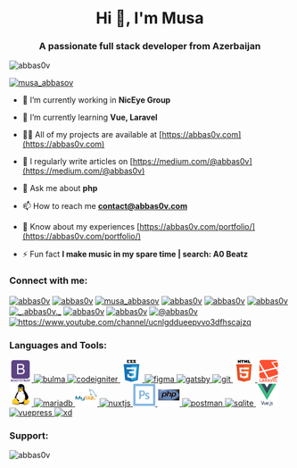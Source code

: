 <h1 align="center">Hi 👋, I'm Musa</h1>
<h3 align="center">A passionate full stack developer from Azerbaijan</h3>

<p align="left"> <img src="https://komarev.com/ghpvc/?username=abbas0v&label=Profile%20views&color=0e75b6&style=flat" alt="abbas0v" /> </p>

<p align="left"> <a href="https://twitter.com/musa_abbasov" target="blank"><img src="https://img.shields.io/twitter/follow/musa_abbasov?logo=twitter&style=for-the-badge" alt="musa_abbasov" /></a> </p>

- 🔭 I’m currently working in **NicEye Group**

- 🌱 I’m currently learning **Vue, Laravel**

- 👨‍💻 All of my projects are available at [https://abbas0v.com](https://abbas0v.com)

- 📝 I regularly write articles on [https://medium.com/@abbas0v](https://medium.com/@abbas0v)

- 💬 Ask me about **php**

- 📫 How to reach me **contact@abbas0v.com**

- 📄 Know about my experiences [https://abbas0v.com/portfolio/](https://abbas0v.com/portfolio/)

- ⚡ Fun fact **I make music in my spare time | search: A0 Beatz**

<h3 align="left">Connect with me:</h3>
<p align="left">
<a href="https://codepen.io/abbas0v" target="blank"><img align="center" src="https://raw.githubusercontent.com/rahuldkjain/github-profile-readme-generator/master/src/images/icons/Social/codepen.svg" alt="abbas0v" height="30" width="40" /></a>
<a href="https://dev.to/abbas0v" target="blank"><img align="center" src="https://cdn.jsdelivr.net/npm/simple-icons@3.0.1/icons/dev-dot-to.svg" alt="abbas0v" height="30" width="40" /></a>
<a href="https://twitter.com/musa_abbasov" target="blank"><img align="center" src="https://raw.githubusercontent.com/rahuldkjain/github-profile-readme-generator/master/src/images/icons/Social/twitter.svg" alt="musa_abbasov" height="30" width="40" /></a>
<a href="https://linkedin.com/in/abbas0v" target="blank"><img align="center" src="https://raw.githubusercontent.com/rahuldkjain/github-profile-readme-generator/master/src/images/icons/Social/linked-in-alt.svg" alt="abbas0v" height="30" width="40" /></a>
<a href="https://stackoverflow.com/users/abbas0v" target="blank"><img align="center" src="https://raw.githubusercontent.com/rahuldkjain/github-profile-readme-generator/master/src/images/icons/Social/stack-overflow.svg" alt="abbas0v" height="30" width="40" /></a>
<a href="https://fb.com/abbas0v" target="blank"><img align="center" src="https://raw.githubusercontent.com/rahuldkjain/github-profile-readme-generator/master/src/images/icons/Social/facebook.svg" alt="abbas0v" height="30" width="40" /></a>
<a href="https://instagram.com/_.abbas0v._" target="blank"><img align="center" src="https://raw.githubusercontent.com/rahuldkjain/github-profile-readme-generator/master/src/images/icons/Social/instagram.svg" alt="_.abbas0v._" height="30" width="40" /></a>
<a href="https://dribbble.com/abbas0v" target="blank"><img align="center" src="https://raw.githubusercontent.com/rahuldkjain/github-profile-readme-generator/master/src/images/icons/Social/dribbble.svg" alt="abbas0v" height="30" width="40" /></a>
<a href="https://www.behance.net/abbas0v" target="blank"><img align="center" src="https://raw.githubusercontent.com/rahuldkjain/github-profile-readme-generator/master/src/images/icons/Social/behance.svg" alt="abbas0v" height="30" width="40" /></a>
<a href="https://medium.com/@abbas0v" target="blank"><img align="center" src="https://raw.githubusercontent.com/rahuldkjain/github-profile-readme-generator/master/src/images/icons/Social/medium.svg" alt="@abbas0v" height="30" width="40" /></a>
<a href="https://www.youtube.com/c/ucnlgddueepvvo3dfhscajzq" target="blank"><img align="center" src="https://raw.githubusercontent.com/rahuldkjain/github-profile-readme-generator/master/src/images/icons/Social/youtube.svg" alt="https://www.youtube.com/channel/ucnlgddueepvvo3dfhscajzq" height="30" width="40" /></a>
</p>

<h3 align="left">Languages and Tools:</h3>
<p align="left"> <a href="https://getbootstrap.com" target="_blank"> <img src="https://raw.githubusercontent.com/devicons/devicon/master/icons/bootstrap/bootstrap-plain-wordmark.svg" alt="bootstrap" width="40" height="40"/> </a> <a href="https://bulma.io/" target="_blank"> <img src="https://raw.githubusercontent.com/gilbarbara/logos/804dc257b59e144eaca5bc6ffd16949752c6f789/logos/bulma.svg" alt="bulma" width="40" height="40"/> </a> <a href="https://codeigniter.com" target="_blank"> <img src="https://cdn.worldvectorlogo.com/logos/codeigniter.svg" alt="codeigniter" width="40" height="40"/> </a> <a href="https://www.w3schools.com/css/" target="_blank"> <img src="https://raw.githubusercontent.com/devicons/devicon/master/icons/css3/css3-original-wordmark.svg" alt="css3" width="40" height="40"/> </a> <a href="https://www.figma.com/" target="_blank"> <img src="https://www.vectorlogo.zone/logos/figma/figma-icon.svg" alt="figma" width="40" height="40"/> </a> <a href="https://www.gatsbyjs.com/" target="_blank"> <img src="https://www.vectorlogo.zone/logos/gatsbyjs/gatsbyjs-icon.svg" alt="gatsby" width="40" height="40"/> </a> <a href="https://git-scm.com/" target="_blank"> <img src="https://www.vectorlogo.zone/logos/git-scm/git-scm-icon.svg" alt="git" width="40" height="40"/> </a> <a href="https://www.w3.org/html/" target="_blank"> <img src="https://raw.githubusercontent.com/devicons/devicon/master/icons/html5/html5-original-wordmark.svg" alt="html5" width="40" height="40"/> </a> <a href="https://laravel.com/" target="_blank"> <img src="https://raw.githubusercontent.com/devicons/devicon/master/icons/laravel/laravel-plain-wordmark.svg" alt="laravel" width="40" height="40"/> </a> <a href="https://www.linux.org/" target="_blank"> <img src="https://raw.githubusercontent.com/devicons/devicon/master/icons/linux/linux-original.svg" alt="linux" width="40" height="40"/> </a> <a href="https://mariadb.org/" target="_blank"> <img src="https://www.vectorlogo.zone/logos/mariadb/mariadb-icon.svg" alt="mariadb" width="40" height="40"/> </a> <a href="https://www.mysql.com/" target="_blank"> <img src="https://raw.githubusercontent.com/devicons/devicon/master/icons/mysql/mysql-original-wordmark.svg" alt="mysql" width="40" height="40"/> </a> <a href="https://nuxtjs.org/" target="_blank"> <img src="https://www.vectorlogo.zone/logos/nuxtjs/nuxtjs-icon.svg" alt="nuxtjs" width="40" height="40"/> </a> <a href="https://www.photoshop.com/en" target="_blank"> <img src="https://raw.githubusercontent.com/devicons/devicon/master/icons/photoshop/photoshop-line.svg" alt="photoshop" width="40" height="40"/> </a> <a href="https://www.php.net" target="_blank"> <img src="https://raw.githubusercontent.com/devicons/devicon/master/icons/php/php-original.svg" alt="php" width="40" height="40"/> </a> <a href="https://postman.com" target="_blank"> <img src="https://www.vectorlogo.zone/logos/getpostman/getpostman-icon.svg" alt="postman" width="40" height="40"/> </a> <a href="https://www.sqlite.org/" target="_blank"> <img src="https://www.vectorlogo.zone/logos/sqlite/sqlite-icon.svg" alt="sqlite" width="40" height="40"/> </a> <a href="https://vuejs.org/" target="_blank"> <img src="https://raw.githubusercontent.com/devicons/devicon/master/icons/vuejs/vuejs-original-wordmark.svg" alt="vuejs" width="40" height="40"/> </a> <a href="https://vuepress.vuejs.org/" target="_blank"> <img src="https://raw.githubusercontent.com/AliasIO/wappalyzer/master/src/drivers/webextension/images/icons/VuePress.svg" alt="vuepress" width="40" height="40"/> </a> <a href="https://www.adobe.com/products/xd.html" target="_blank"> <img src="https://cdn.worldvectorlogo.com/logos/adobe-xd.svg" alt="xd" width="40" height="40"/> </a> </p>

<h3 align="left">Support:</h3>
<p><a href="https://www.buymeacoffee.com/abbas0v"> <img align="left" src="https://cdn.buymeacoffee.com/buttons/v2/default-yellow.png" height="50" width="210" alt="abbas0v" /></a></p><br><br>
